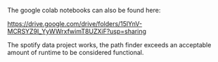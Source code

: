 The google colab notebooks can also be found here:

https://drive.google.com/drive/folders/15lYnV-MCRSYZ9I_YyWWrxfwimT8UZXiF?usp=sharing

The spotify data project works, the path finder exceeds an acceptable amount of runtime to be considered functional.
